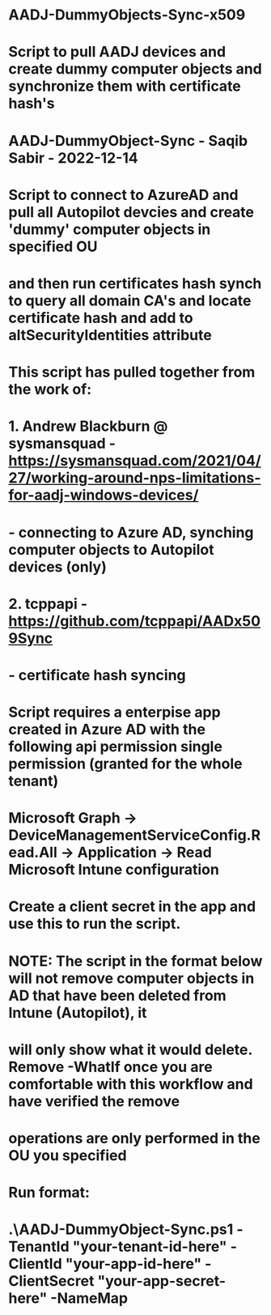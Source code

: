 # AADJ-DummyObjects-Sync-x509
# Script to pull AADJ devices and create dummy computer objects and synchronize them with certificate hash's
# 
# AADJ-DummyObject-Sync - Saqib Sabir - 2022-12-14 
#
# Script to connect to AzureAD and pull all Autopilot devcies and create 'dummy' computer objects in specified OU
# and then run certificates hash synch to query all domain CA's and locate certificate hash and add to altSecurityIdentities attribute
#
# This script has pulled together from the work of:
# 
#  1. Andrew Blackburn @ sysmansquad  - https://sysmansquad.com/2021/04/27/working-around-nps-limitations-for-aadj-windows-devices/
#     - connecting to Azure AD, synching computer objects to Autopilot devices (only)
#
#  2. tcppapi  - https://github.com/tcppapi/AADx509Sync
#     - certificate hash syncing 
#
#
#  Script requires a enterpise app created in Azure AD with the following api permission single permission (granted for the whole tenant)
#  Microsoft Graph ->  DeviceManagementServiceConfig.Read.All  ->  Application ->  Read Microsoft Intune configuration
#  Create a client secret in the app and use this to run the script. 
#
#  NOTE: The script in the format below will not remove computer objects in AD that have been deleted from Intune (Autopilot), it 
#         will only show what it would delete. Remove -WhatIf once you are comfortable with this workflow and have verified the remove 
#         operations are only performed in the OU you specified
#
#
# Run format: 
# .\AADJ-DummyObject-Sync.ps1 -TenantId "your-tenant-id-here" -ClientId "your-app-id-here" -ClientSecret "your-app-secret-here" -NameMap
# 
